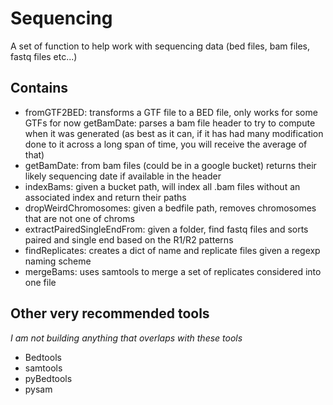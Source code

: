 # Sequencing

A set of function to help work with sequencing data (bed files, bam files, fastq files etc...)

## Contains

- fromGTF2BED: transforms a GTF file to a BED file, only works for some GTFs for now
getBamDate: parses a bam file header to try to compute when it was generated (as best as it can, if it has had many modification done to it across a long span of time, you will receive the average of that)
- getBamDate: from bam files (could be in a google bucket) returns their likely sequencing date if available in the header
- indexBams: given a bucket path, will index all .bam files without an associated index and return their paths
- dropWeirdChromosomes: given a bedfile path, removes chromosomes that are not one of chroms
- extractPairedSingleEndFrom: given a folder, find fastq files and sorts paired and single end based on the R1/R2 patterns
- findReplicates: creates a dict of name and replicate files given a regexp naming scheme
- mergeBams: uses samtools to merge a set of replicates considered into one file

## Other very recommended tools

_I am not building anything that overlaps with these tools_

- Bedtools
- samtools
- pyBedtools
- pysam